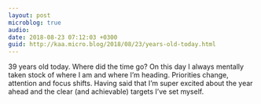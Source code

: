 ```yaml
---
layout: post
microblog: true
audio: 
date: 2018-08-23 07:12:03 +0300
guid: http://kaa.micro.blog/2018/08/23/years-old-today.html
---
```

39 years old today. Where did the time go? On this day I always mentally taken stock of where I am and where I’m heading. Priorities change, attention and focus shifts. Having said that I’m super excited about the year ahead and the clear (and achievable) targets I’ve set myself.
